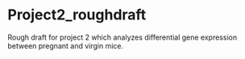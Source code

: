 # Project2_roughdraft
Rough draft for project 2 which analyzes differential gene expression between pregnant and virgin mice.
